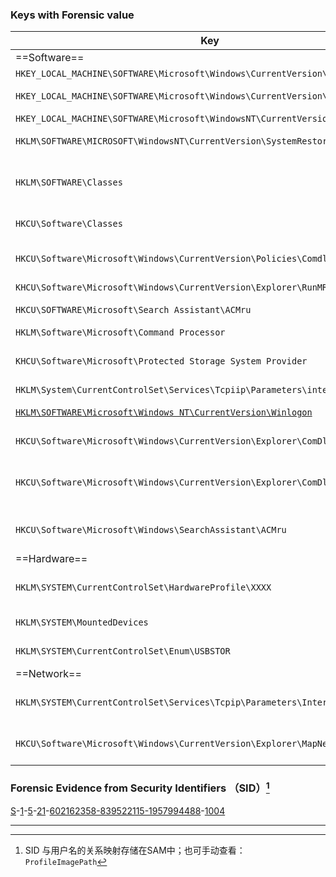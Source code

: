 ###  Keys with Forensic value

| Key                                                          | Description                                     |
| ------------------------------------------------------------ | ----------------------------------------------- |
| ==Software==                                                 |                                                 |
| `HKEY_LOCAL_MACHINE\SOFTWARE\Microsoft\Windows\CurrentVersion\` | Install Apps                                    |
| `HKEY_LOCAL_MACHINE\SOFTWARE\Microsoft\Windows\CurrentVersion\Uninstall` | <span style="color:red">Uninstall Apps</span>   |
| `HKEY_LOCAL_MACHINE\SOFTWARE\Microsoft\WindowsNT\CurrentVersion\ProfileList` | <span style="color:red">SID Profiles</span>     |
| `HKLM\SOFTWARE\MICROSOFT\WindowsNT\CurrentVersion\SystemRestore` | Restore Points                                  |
| `HKLM\SOFTWARE\Classes`                                      | Class Registration and Files  Association       |
| `HKCU\Software\Classes`                                      | Per-user settings                               |
| `HKCU\Software\Microsoft\Windows\CurrentVersion\Policies\Comdlg32` | Most Currently Used Files                       |
| `KHCU\Software\Microsoft\Windows\CurrentVersion\Explorer\RunMRU` | MRU order                                       |
| `HKCU\SOFTWARE\Microsoft\Search Assistant\ACMru`             | Recently Search                                 |
| `HKLM\Software\Microsoft\Command Processor`                  | <span style="color:red">AutoRun</span>          |
| `KHCU\Software\Microsoft\Protected Storage System Provider`  | Windows Protected Storage                       |
| `HKLM\System\CurrentControlSet\Services\Tcpiip\Parameters\interfaces` | IP                                              |
| [`HKLM\SOFTWARE\Microsoft\Windows NT\CurrentVersion\Winlogon`](title:"DefaultUserName；DefaultDomainName") | <span style="color:red">Last Logon Users</span> |
| `HKCU\Software\Microsoft\Windows\CurrentVersion\Explorer\ComDlg32` | Last Visited MRU                                |
| `HKCU\Software\Microsoft\Windows\CurrentVersion\Explorer\ComDlg32\OpenSaveMRU` | Open and Save of Recent Files                   |
| `HKCU\Software\Microsoft\Windows\SearchAssistant\ACMru`      | Files and words searched                        |
| ==Hardware==                                                 |                                                 |
| `HKLM\SYSTEM\CurrentControlSet\HardwareProfile\XXXX`         | Current Hardware  Settings                      |
| `HKLM\SYSTEM\MountedDevices`                                 | Mounted devices                                 |
| `HKLM\SYSTEM\CurrentControlSet\Enum\USBSTOR`                 | USB Devices                                     |
| ==Network==                                                  |                                                 |
| `HKLM\SYSTEM\CurrentControlSet\Services\Tcpip\Parameters\Interfaces\GUID` | IP Address and Gateway                          |
| `HKCU\Software\Microsoft\Windows\CurrentVersion\Explorer\MapNetworkDriveMRU` | Mapped Network Devices                          |

### Forensic Evidence from Security Identifiers （SID）[^1]

[S](title="表示以下字符串是SID")-[1](title="修订号")-[5](title="授权级别，范围从0到5")-[21](title="本地或域标识符")-[602162358-839522115-1957994488](title="本地计算机标识符")-[1004](title="相对标识符，也是本地计算机或域内的唯一编号")



---

[^1]: SID 与用户名的关系映射存储在SAM中；也可手动查看：`ProfileImagePath`

